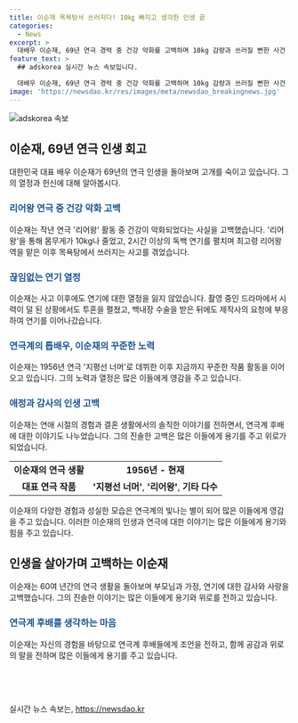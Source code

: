 ```yaml
---
title: 이순재 목욕탕서 쓰러지다! 10㎏ 빠지고 생각한 인생 끝
categories:
  - News
excerpt: >
  대배우 이순재, 69년 연극 경력 중 건강 악화를 고백하며 10kg 감량과 쓰러질 뻔한 사건 공개. 최고령 리어왕 역 열연한 그는 몸 상태에도 불구하고 연극과 드라마 연기를 이어가며 투지를 보였다. 지난 60여 년간의 삶을 돌아보며 부모님과의 약속, 아내에 대한 감사와 미안함을 고백하고 후배 배우 신구에 대한 존경을 드러냈으며, 꾸준한 연극 활동을 이어가고 있다. (단어 수: 100)
feature_text: >
  ## adskorea 실시간 뉴스 속보입니다.

  대배우 이순재, 69년 연극 경력 중 건강 악화를 고백하며 10kg 감량과 쓰러질 뻔한 사건 공개. 최고령 리어왕 역 열연한 그는 몸 상태에도 불구하고 연극과 드라마 연기를 이어가며 투지를 보였다. 지난 60여 년간의 삶을 돌아보며 부모님과의 약속, 아내에 대한 감사와 미안함을 고백하고 후배 배우 신구에 대한 존경을 드러냈으며, 꾸준한 연극 활동을 이어가고 있다. (단어 수: 100)
image: 'https://newsdao.kr/res/images/meta/newsdao_breakingnews.jpg'
---
```


<p><img src="https://newsdao.kr/res/images/meta/newsdao_breakingnews.jpg" alt="adskorea 속보" /></p>

<h2 data-ke-size="size26">이순재, 69년 연극 인생 회고</h2>

<p data-ke-size="size16">대한민국 대표 배우 이순재가 69년의 연극 인생을 돌아보며 고개를 숙이고 있습니다. 그의 열정과 헌신에 대해 알아봅시다.</p>

<h3><b><span style="color: #1a5490;">리어왕 연극 중 건강 악화 고백</span></b></h3>

<p data-ke-size="size16">이순재는 작년 연극 '리어왕' 활동 중 건강이 악화되었다는 사실을 고백했습니다. '리어왕'을 통해 몸무게가 10kg나 줄었고, 2시간 이상의 독백 연기를 펼치며 최고령 리어왕 역을 맡은 이후 목욕탕에서 쓰러지는 사고를 겪었습니다.</p>

<h3><b><span style="color: #1a5490;">끊임없는 연기 열정</span></b></h3>

<p data-ke-size="size16">이순재는 사고 이후에도 연기에 대한 열정을 잃지 않았습니다. 촬영 중인 드라마에서 시력이 덜 된 상황에서도 투혼을 펼쳤고, 백내장 수술을 받은 뒤에도 제작사의 요청에 부응하여 연기를 이어나갔습니다.</p>

<h3><b><span style="color: #1a5490;">연극계의 톱배우, 이순재의 꾸준한 노력</span></b></h3>

<p data-ke-size="size16">이순재는 1956년 연극 '지평선 너머'로 데뷔한 이후 지금까지 꾸준한 작품 활동을 이어오고 있습니다. 그의 노력과 열정은 많은 이들에게 영감을 주고 있습니다.</p>

<h3><b><span style="color: #1a5490;">애정과 감사의 인생 고백</span></b></h3>

<p data-ke-size="size16">이순재는 연애 시절의 경험과 결혼 생활에서의 솔직한 이야기를 전하면서, 연극계 후배에 대한 이야기도 나누었습니다. 그의 진솔한 고백은 많은 이들에게 용기를 주고 위로가 되었습니다.</p>

<table>
    <tbody>
        <tr>
            <td style="text-align: center; height: 17px;"><b>이순재의 연극 생활</b></td>
            <td style="text-align: center; height: 17px;"><b>1956년 - 현재</b></td>
        </tr>
        <tr>
            <td style="text-align: center; height: 17px;"><b>대표 연극 작품</b></td>
            <td style="text-align: center; height: 17px;"><b>'지평선 너머'</b>, <b>'리어왕'</b>, <b>기타 다수</b></td>
        </tr>
    </tbody>
</table>

<p data-ke-size="size16">이순재의 다양한 경험과 성실한 모습은 연극계의 빛나는 별이 되어 많은 이들에게 영감을 주고 있습니다. 이러한 이순재의 인생과 연극에 대한 이야기는 많은 이들에게 용기와 힘을 주고 있습니다.</p>

<h2 data-ke-size="size26">인생을 살아가며 고백하는 이순재</h2>

<p data-ke-size="size16">이순재는 60여 년간의 연극 생활을 돌아보며 부모님과 가정, 연기에 대한 감사와 사랑을 고백했습니다. 그의 진솔한 이야기는 많은 이들에게 용기와 위로를 전하고 있습니다.</p>

<h3><b><span style="color: #1a5490;">연극계 후배를 생각하는 마음</span></b></h3>

<p data-ke-size="size16">이순재는 자신의 경험을 바탕으로 연극계 후배들에게 조언을 전하고, 함께 공감과 위로의 말을 전하며 많은 이들에게 용기를 주고 있습니다.</p>

<p data-ke-size="size16">&nbsp;</p>

<p data-ke-size="size16">&nbsp;</p>
실시간 뉴스 속보는, <a href="https://newsdao.kr" rel="dofollow">https://newsdao.kr</a>


